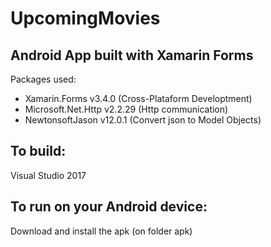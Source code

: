# UpcomingMovies

## Android App built with Xamarin Forms

Packages used:

- Xamarin.Forms v3.4.0 (Cross-Plataform Developtment)
- Microsoft.Net.Http v2.2.29 (Http communication)
- NewtonsoftJason v12.0.1 (Convert json to Model Objects)

## To build:

Visual Studio 2017

## To run on your Android device:

Download and install the apk (on folder apk)
